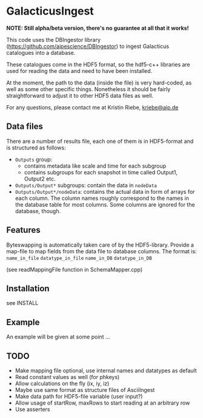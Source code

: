 GalacticusIngest
===============

**NOTE: Still alpha/beta version, there's no guarantee at all that it works!**

This code uses the DBIngestor library (https://github.com/aipescience/DBIngestor) to ingest Galacticus catalogues into a database.

These catalogues come in the HDF5 format, so the hdf5-c++ libraries are used for reading the data and need to have been installed. 

At the moment, the path to the data (inside the file) is very hard-coded, as well as some other specific things. Nonetheless it should be fairly straightforward to adjust it to other HDF5 data files as well.

For any questions, please contact me at
Kristin Riebe, kriebe@aip.de


Data files
-----------
There are a number of results file, each one of them is in HDF5-format and is structured as follows:  

* `Outputs` group:  
    - contains metadata like scale and time for each subgroup  
    - contains subgroups for each snapshot in time called Output1, Output2 etc.  
* `Outputs/Output*` subgroups: contain the data in `nodeData`  
* `Outputs/Output*/nodeData`: contains the actual data in form of arrays for each column. The column names roughly correspond to the names in the database table for most columns. Some columns are ignored for the database, though. 


Features
---------
Byteswapping is automatically taken care of by the HDF5-library.
Provide a map-file to map fields from the data file to database columns. 
The format is:  
`name_in_file`  `datatype_in_file`  `name_in_DB`  `datatype_in_DB`

(see readMappingFile function in SchemaMapper.cpp)


Installation
--------------
see INSTALL


Example
--------
An example will be given at some point ...


TODO
-----
* Make mapping file optional, use internal names and datatypes as default
* Read constant values as well (for phkeys)
* Allow calculations on the fly (ix, iy, iz)
* Maybe use same format as structure files of AsciiIngest
* Make data path for HDF5-file variable (user input?)
* Allow usage of startRow, maxRows to start reading at an arbitrary row
* Use asserters


